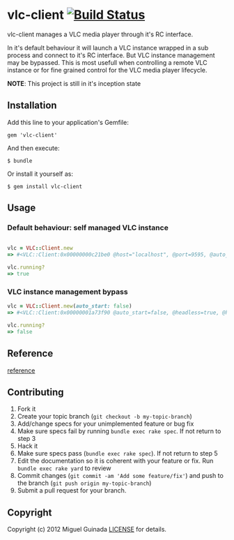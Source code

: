 # vlc-client [![Build Status](https://secure.travis-ci.org/mguinada/vlc-client.png?branch=master)](http://travis-ci.org/mguinada/vlc-client)

vlc-client manages a VLC media player through it's RC interface.

In it's default behaviour it will launch a VLC instance wrapped in a sub process and connect to
it's RC interface. But VLC instance management may be bypassed. This is most usefull when controlling
a remote VLC instance or for fine grained control for the VLC media player lifecycle.

**NOTE**: This project is still in it's inception state

## Installation

Add this line to your application's Gemfile:

    gem 'vlc-client'

And then execute:

    $ bundle

Or install it yourself as:

    $ gem install vlc-client

## Usage

### Default behaviour: self managed VLC instance

```ruby

vlc = VLC::Client.new
=> #<VLC::Client:0x00000000c21be0 @host="localhost", @port=9595, @auto_start=true, @headless=true, @process=#<IO:fd 5>, @socket=#<TCPSocket:fd 6>>

vlc.running?
=> true
```

### VLC instance management bypass

```ruby
vlc = VLC::Client.new(auto_start: false)
=> #<VLC::Client:0x00000001a73f90 @auto_start=false, @headless=true, @host="localhost", @port=9595>

vlc.running?
=> false
```

## Reference

[reference](http://rdoc.info/github/mguinada/vlc-client)

## Contributing

1. Fork it
2. Create your topic branch (`git checkout -b my-topic-branch`)
3. Add/change specs for your unimplemented feature or bug fix
4. Make sure specs fail by running `bundle exec rake spec`. If not return to step 3
5. Hack it
6. Make sure specs pass (`bundle exec rake spec`). If not return to step 5
7. Edit the documentation so it is coherent with your feature or fix. Run `bundle exec rake yard` to review
8. Commit changes (`git commit -am 'Add some feature/fix'`) and push to the branch (`git push origin my-topic-branch`)
9. Submit a pull request for your branch.

## Copyright

Copyright (c) 2012 Miguel Guinada
[LICENSE][] for details.

[license]: https://github.com/mguinada/vlc-client/blob/master/LICENSE